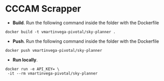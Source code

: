 # CCCAM Scrapper

* **Build**. Run the following command inside the folder with the Dockerfile
```
docker build -t vmartinvega-pivotal/sky-planner .
```
* **Push**. Run the following command inside the folder with the Dockerfile
```
docker push vmartinvega-pivotal/sky-planner
```

* **Run locally**.
```
docker run -e API_KEY= \
 -it --rm vmartinvega-pivotal/sky-planner
```
